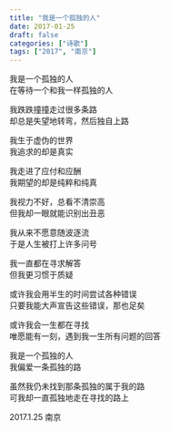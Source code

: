 ```yaml
---
title: "我是一个孤独的人"
date: 2017-01-25
draft: false
categories: ["诗歌"]
tags: ["2017", "南京"]
---
```


我是一个孤独的人  
在等待一个和我一样孤独的人  

我跌跌撞撞走过很多条路  
却总是失望地转弯，然后独自上路  

我生于虚伪的世界  
我追求的却是真实  

我走进了应付和应酬  
我期望的却是纯粹和纯真  

我视力不好，总看不清崇高  
但我却一眼就能识别出丑恶  

我从来不愿意随波逐流  
于是人生被打上许多问号  

我一直都在寻求解答  
但我更习惯于质疑  

或许我会用半生的时间尝试各种错误  
只要我能大声宣告这些错误，那也足矣  

或许我会一生都在寻找  
唯愿能有一刻，遇到我一生所有问题的回答  

我是一个孤独的人  
我偏爱一条孤独的路  

虽然我仍未找到那条孤独的属于我的路  
可我却一直孤独地走在寻找的路上  

2017.1.25 南京  

